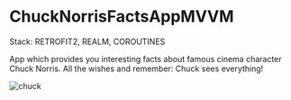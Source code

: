 # ChuckNorrisFactsAppMVVM
Stack: RETROFIT2, REALM, COROUTINES

App which provides you interesting facts about famous cinema character Chuck Norris. All the wishes and remember: Chuck sees everything!

![chuck](https://user-images.githubusercontent.com/99660044/222420547-cb050388-ef6d-4847-934f-86271841dfac.png)
